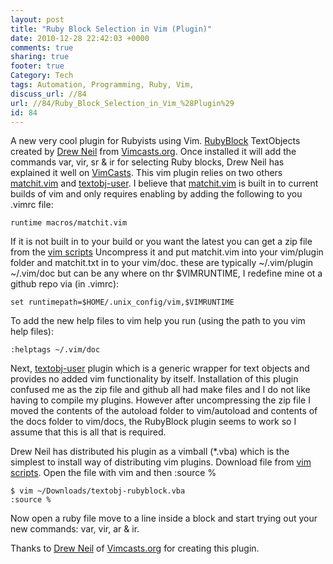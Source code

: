 ```yaml
---
layout: post
title: "Ruby Block Selection in Vim (Plugin)"
date: 2010-12-28 22:42:03 +0000 
comments: true
sharing: true
footer: true
Category: Tech
tags: Automation, Programming, Ruby, Vim,
discuss_url: //84
url: //84/Ruby_Block_Selection_in_Vim_%28Plugin%29
id: 84
---
```

A new very cool plugin for Rubyists using Vim. [RubyBlock][rubyblock] TextObjects created by [Drew Neil][drewneil] from [Vimcasts.org][vimcast]. Once installed it will add the commands var, vir, sr & ir for selecting Ruby blocks, Drew Neil has explained it well on [VimCasts][rubyblock].
This vim plugin relies on two others [matchit.vim][vim39] and [textobj-user][vim2100]. I believe that [matchit.vim][vim39] is built in to current builds of vim and only requires enabling by adding the following to you .vimrc file: 

    runtime macros/matchit.vim    

If it is not built in to your build or you want the latest you can get a zip file from the [vim scripts][vim39] Uncompress it and put matchit.vim into your vim/plugin folder and matchit.txt in to your vim/doc. these are typically ~/.vim/plugin ~/.vim/doc but can be any where on thr $VIMRUNTIME, I redefine mine ot a github repo via (in .vimrc):

    set runtimepath=$HOME/.unix_config/vim,$VIMRUNTIME


To add the new help files to vim help you run (using the path to you vim help files):

    :helptags ~/.vim/doc

Next, [textobj-user][vim2100] plugin which is a generic wrapper for text objects and provides no added vim functionality by itself. Installation of this plugin confused me as the zip file and github all had make files and I do not like having to compile my plugins. However after uncompressing the zip file I moved the contents of the autoload folder to vim/autoload and contents of the docs folder to vim/docs, the RubyBlock plugin seems to work so I assume that this is all that is required.

Drew Neil has distributed his plugin as a vimball (*.vba) which is the simplest to install way of distributing vim plugins. Download file from [vim scripts][vim3382]. Open the file with vim and  then :source %

    $ vim ~/Downloads/textobj-rubyblock.vba
    :source %

Now open a ruby file move to a line inside a block and start trying out your new commands: var, vir, ar & ir.

Thanks to [Drew Neil][drewneil] of [Vimcasts.org][vimcast] for creating this plugin.


[drewneil]: http://drewneil.com/
[rubyblock]: http://vimcasts.org/blog/2010/12/a-text-object-for-ruby-blocks/
[vimcast]: http://vimcasts.org/

[vim3382]: http://www.vim.org/scripts/script.php?script_id=3382
[vim2100]: http://www.vim.org/scripts/script.php?script_id=2100
[vim39]: http://www.vim.org/scripts/script.php?script_id=39

